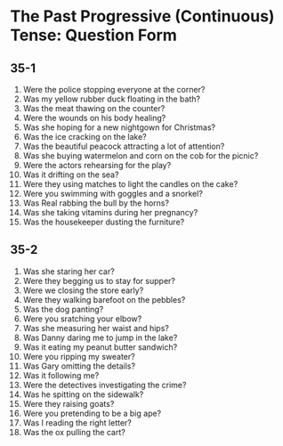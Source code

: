# The Past Progressive (Continuous) Tense: Question Form

## 35-1

1. Were the police stopping everyone at the corner?
1. Was my yellow rubber duck floating in the bath?
1. Was the meat thawing on the counter?
1. Were the wounds on his body healing?
1. Was she hoping for a new nightgown for Christmas?
1. Was the ice cracking on the lake?
1. Was the beautiful peacock attracting a lot of attention?
1. Was she buying watermelon and corn on the cob for the picnic?
1. Were the actors rehearsing for the play?
1. Was it drifting on the sea?
1. Were they using matches to light the candles on the cake?
1. Were you swimming with goggles and a snorkel?
1. Was Real rabbing the bull by the horns?
1. Was she taking vitamins during her pregnancy?
1. Was the housekeeper dusting the furniture?

## 35-2

1. Was she staring her car?
1. Were they begging us to stay for supper?
1. Were we closing the store early?
1. Were they walking barefoot on the pebbles?
1. Was the dog panting?
1. Were you sratching your elbow?
1. Was she measuring her waist and hips?
1. Was Danny daring me to jump in the lake?
1. Was it eating my peanut butter sandwich?
1. Were you ripping my sweater?
1. Was Gary omitting the details?
1. Was it following me?
1. Were the detectives investigating the crime?
1. Was he spitting on the sidewalk?
1. Were they raising goats?
1. Were you pretending to be a big ape?
1. Was I reading the right letter?
1. Was the ox pulling the cart?
